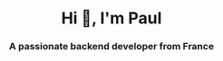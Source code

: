 <h1 align="center">Hi 👋, I'm Paul</h1>
<h3 align="center">A passionate backend developer from France</h3>
